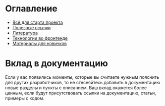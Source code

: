 # Оглавление

- [Всё для старта проекта](all-for-project/index.md)
- [Полезные ссылки](useful-links/index.md)
- [Литература](literature/index.md)
- [Технологии во фронтенде](technologies-in-the-frontend/index.md)
- [Материалы для новичков](materials-for-junior/index.md)

# Вклад в документацию

Если у вас появились моменты, которые вы считаете нужным пояснить для других разработчиков, то не стесняйтесь добавить в документацию
новые разделы и пункты с описанием. Ваш вклад окажется более ценным, если будут присутствовать ссылки на документацию, статьи, примеры с кодом.
